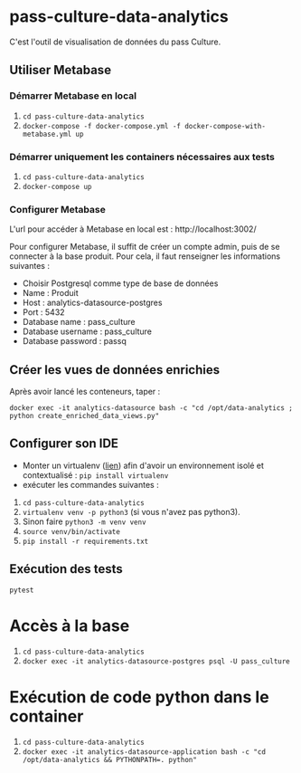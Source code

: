 # pass-culture-data-analytics

C'est l'outil de visualisation de données du pass Culture.

## Utiliser Metabase
### Démarrer Metabase en local
1. `cd pass-culture-data-analytics`
2. `docker-compose -f docker-compose.yml -f docker-compose-with-metabase.yml up`

### Démarrer uniquement les containers nécessaires aux tests
1. `cd pass-culture-data-analytics`
2. `docker-compose up`

### Configurer Metabase
L'url pour accéder à Metabase en local est : http://localhost:3002/

Pour configurer Metabase, il suffit de créer un compte admin, puis de se connecter à la base produit. Pour cela, il faut renseigner les informations suivantes :
- Choisir Postgresql comme type de base de données
- Name : Produit
- Host : analytics-datasource-postgres
- Port : 5432
- Database name : pass_culture
- Database username : pass_culture
- Database password : passq

## Créer les vues de données enrichies
Après avoir lancé les conteneurs, taper :

`docker exec -it analytics-datasource bash -c "cd /opt/data-analytics ; python create_enriched_data_views.py"`

## Configurer son IDE
- Monter un virtualenv ([lien](https://python-guide-pt-br.readthedocs.io/fr/latest/dev/virtualenvs.html)) afin d'avoir un environnement isolé et contextualisé : `pip install virtualenv`
- exécuter les commandes suivantes :
1. `cd pass-culture-data-analytics`
2. `virtualenv venv -p python3` (si vous n'avez pas python3). 
3. Sinon faire `python3 -m venv venv`
4. `source venv/bin/activate`
5. `pip install -r requirements.txt`

## Exécution des tests
`pytest`

# Accès à la base
1. `cd pass-culture-data-analytics`
2. `docker exec -it analytics-datasource-postgres psql -U pass_culture`

# Exécution de code python dans le container
1. `cd pass-culture-data-analytics`
2. `docker exec -it analytics-datasource-application bash -c "cd /opt/data-analytics && PYTHONPATH=. python"`
